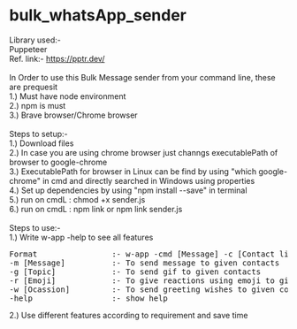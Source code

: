 # bulk_whatsApp_sender
Library used:-<br />
Puppeteer<br />
Ref. link:- https://pptr.dev/<br />
<br />
In Order to use this Bulk Message sender from your command line, these are prequesit<br />
1.) Must have node environment<br />
2.) npm is must<br />
3.) Brave browser/Chrome browser<br />
<br />
Steps to setup:-<br />
1.) Download files <br />
2.) In case you are using chrome browser just channgs executablePath of browser to google-chrome<br />
3.) ExecutablePath for browser in Linux can be find by using "which google-chrome" in cmd and directly searched in Windows using properties<br />
4.) Set up dependencies by using "npm install --save" in terminal<br />
5.) run on cmdL : chmod +x sender.js<br />
6.) run on cmdL : npm link or npm link sender.js<br />
<br />
Steps to use:-<br />
1.) Write w-app -help to see all features<br />
<pre>
Format                :- w-app -cmd [Message] -c [Contact list must be seperated by space]
-m [Message]          :- To send message to given contacts
-g [Topic]            :- To send gif to given contacts
-r [Emoji]            :- To give reactions using emoji to given contacts
-w [Ocassion]         :- To send greeting wishes to given contacts
-help                 :- show help
</pre>
2.) Use different features according to requirement and save time<br />
